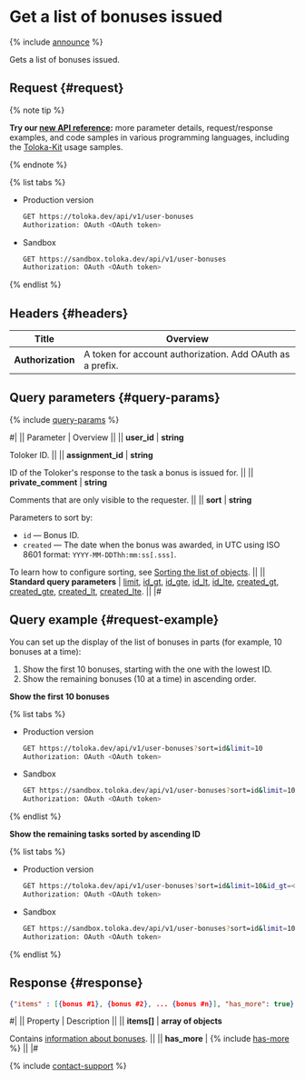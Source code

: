# Get a list of bonuses issued

{% include [announce](../_includes/announce.md) %}

Gets a list of bonuses issued.

## Request {#request}

{% note tip %}

**Try our [new API reference](https://toloka.ai/docs/api/api-reference/#get-/user-bonuses):** more parameter details, request/response examples, and code samples in various programming languages, including the [Toloka-Kit](../../toloka-kit/index.md) usage samples.

{% endnote %}

{% list tabs %}

- Production version

  ```bash
  GET https://toloka.dev/api/v1/user-bonuses
  Authorization: OAuth <OAuth token>
  ```

- Sandbox

  ```bash
  GET https://sandbox.toloka.dev/api/v1/user-bonuses
  Authorization: OAuth <OAuth token>
  ```

{% endlist %}

## Headers {#headers}

Title | Overview
----- | -----
**Authorization** | A token for account authorization. Add OAuth as a prefix.

## Query parameters {#query-params}

{% include [query-params](../_includes/query-params.md) %}

#|
|| Parameter | Overview ||
|| **user_id** | **string**

Toloker ID. ||
|| **assignment_id** | **string**

ID of the Toloker's response to the task a bonus is issued for. ||
|| **private_comment** | **string**

Comments that are only visible to the requester. ||
|| **sort** | **string**

Parameters to sort by:

- `id` — Bonus ID.
- `created` — The date when the bonus was awarded, in UTC using ISO 8601 format: `YYYY-MM-DDThh:mm:ss[.sss]`.

To learn how to configure sorting, see [Sorting the list of objects](sorting.md). ||
|| **Standard query parameters** | [limit](standard-query-parameters.md#limit), [id_gt](standard-query-parameters.md#id_gt), [id_gte](standard-query-parameters.md#id_gte), [id_lt](standard-query-parameters.md#id_lt), [id_lte](standard-query-parameters.md#id_lte), [created_gt](standard-query-parameters.md#created_gt), [created_gte](standard-query-parameters.md#created_gte), [created_lt](standard-query-parameters.md#created_lt), [created_lte](standard-query-parameters.md#created_lte). ||
|#

## Query example {#request-example}

You can set up the display of the list of bonuses in parts (for example, 10 bonuses at a time):

1. Show the first 10 bonuses, starting with the one with the lowest ID.
1. Show the remaining bonuses (10 at a time) in ascending order.

**Show the first 10 bonuses**

{% list tabs %}

- Production version

  ```bash
  GET https://toloka.dev/api/v1/user-bonuses?sort=id&limit=10
  Authorization: OAuth <OAuth token>
  ```

- Sandbox

  ```bash
  GET https://sandbox.toloka.dev/api/v1/user-bonuses?sort=id&limit=10
  Authorization: OAuth <OAuth token>
  ```

{% endlist %}

**Show the remaining tasks sorted by ascending ID**

{% list tabs %}

- Production version

  ```bash
  GET https://toloka.dev/api/v1/user-bonuses?sort=id&limit=10&id_gt=<ID of the last bonus from the previous response>
  Authorization: OAuth <OAuth token>
  ```

- Sandbox

  ```bash
  GET https://sandbox.toloka.dev/api/v1/user-bonuses?sort=id&limit=10&id_gt=<ID of the last bonus from the previous response>
  Authorization: OAuth <OAuth token>
  ```

{% endlist %}

## Response {#response}

```json
{"items" : [{bonus #1}, {bonus #2}, ... {bonus #n}], "has_more": true}
```

#|
|| Property | Description ||
|| **items[]** | **array of objects**

Contains [information about bonuses](get-one-bonus.md). ||
|| **has_more** | {% include [has-more](../_includes/has-more.md) %} ||
|#

{% include [contact-support](../../guide/_includes/contact-support.md) %}